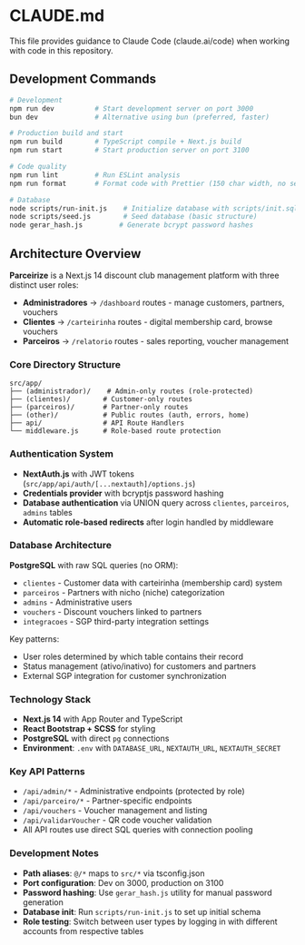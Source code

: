 # CLAUDE.md

This file provides guidance to Claude Code (claude.ai/code) when working with code in this repository.

## Development Commands

```bash
# Development
npm run dev          # Start development server on port 3000
bun dev              # Alternative using bun (preferred, faster)

# Production build and start
npm run build        # TypeScript compile + Next.js build
npm run start        # Start production server on port 3100

# Code quality
npm run lint         # Run ESLint analysis
npm run format       # Format code with Prettier (150 char width, no semicolons)

# Database
node scripts/run-init.js    # Initialize database with scripts/init.sql
node scripts/seed.js        # Seed database (basic structure)
node gerar_hash.js         # Generate bcrypt password hashes
```

## Architecture Overview

**Parceirize** is a Next.js 14 discount club management platform with three distinct user roles:
- **Administradores** → `/dashboard` routes - manage customers, partners, vouchers
- **Clientes** → `/carteirinha` routes - digital membership card, browse vouchers
- **Parceiros** → `/relatorio` routes - sales reporting, voucher management

### Core Directory Structure

```
src/app/
├── (administrador)/    # Admin-only routes (role-protected)
├── (clientes)/        # Customer-only routes  
├── (parceiros)/       # Partner-only routes
├── (other)/           # Public routes (auth, errors, home)
├── api/               # API Route Handlers
└── middleware.js      # Role-based route protection
```

### Authentication System

- **NextAuth.js** with JWT tokens (`src/app/api/auth/[...nextauth]/options.js`)
- **Credentials provider** with bcryptjs password hashing
- **Database authentication** via UNION query across `clientes`, `parceiros`, `admins` tables
- **Automatic role-based redirects** after login handled by middleware

### Database Architecture

**PostgreSQL** with raw SQL queries (no ORM):
- `clientes` - Customer data with carteirinha (membership card) system
- `parceiros` - Partners with nicho (niche) categorization  
- `admins` - Administrative users
- `vouchers` - Discount vouchers linked to partners
- `integracoes` - SGP third-party integration settings

Key patterns:
- User roles determined by which table contains their record
- Status management (ativo/inativo) for customers and partners
- External SGP integration for customer synchronization

### Technology Stack

- **Next.js 14** with App Router and TypeScript
- **React Bootstrap + SCSS** for styling
- **PostgreSQL** with direct `pg` connections
- **Environment**: `.env` with `DATABASE_URL`, `NEXTAUTH_URL`, `NEXTAUTH_SECRET`

### Key API Patterns

- `/api/admin/*` - Administrative endpoints (protected by role)
- `/api/parceiro/*` - Partner-specific endpoints  
- `/api/vouchers` - Voucher management and listing
- `/api/validarVoucher` - QR code voucher validation
- All API routes use direct SQL queries with connection pooling

### Development Notes

- **Path aliases**: `@/*` maps to `src/*` via tsconfig.json
- **Port configuration**: Dev on 3000, production on 3100
- **Password hashing**: Use `gerar_hash.js` utility for manual password generation
- **Database init**: Run `scripts/run-init.js` to set up initial schema
- **Role testing**: Switch between user types by logging in with different accounts from respective tables